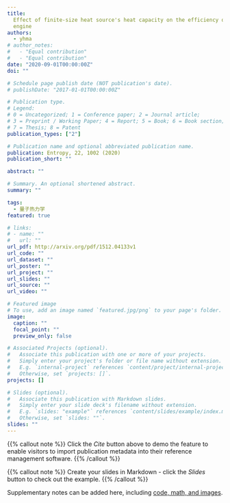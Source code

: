```yaml
---
title:
  Effect of finite-size heat source's heat capacity on the efficiency of heat
  engine
authors:
  - yhma
# author_notes:
#   - "Equal contribution"
#   - "Equal contribution"
date: "2020-09-01T00:00:00Z"
doi: ""

# Schedule page publish date (NOT publication's date).
# publishDate: "2017-01-01T00:00:00Z"

# Publication type.
# Legend:
# 0 = Uncategorized; 1 = Conference paper; 2 = Journal article;
# 3 = Preprint / Working Paper; 4 = Report; 5 = Book; 6 = Book section;
# 7 = Thesis; 8 = Patent
publication_types: ["2"]

# Publication name and optional abbreviated publication name.
publication: Entropy, 22, 1002 (2020)
publication_short: ""

abstract: ""

# Summary. An optional shortened abstract.
summary: ""

tags:
  - 量子热力学
featured: true

# links:
# - name: ""
#   url: ""
url_pdf: http://arxiv.org/pdf/1512.04133v1
url_code: ""
url_dataset: ""
url_poster: ""
url_project: ""
url_slides: ""
url_source: ""
url_video: ""

# Featured image
# To use, add an image named `featured.jpg/png` to your page's folder.
image:
  caption: ""
  focal_point: ""
  preview_only: false

# Associated Projects (optional).
#   Associate this publication with one or more of your projects.
#   Simply enter your project's folder or file name without extension.
#   E.g. `internal-project` references `content/project/internal-project/index.md`.
#   Otherwise, set `projects: []`.
projects: []

# Slides (optional).
#   Associate this publication with Markdown slides.
#   Simply enter your slide deck's filename without extension.
#   E.g. `slides: "example"` references `content/slides/example/index.md`.
#   Otherwise, set `slides: ""`.
slides: ""
---
```


{{% callout note %}} Click the _Cite_ button above to demo the feature to enable
visitors to import publication metadata into their reference management
software. {{% /callout %}}

{{% callout note %}} Create your slides in Markdown - click the _Slides_ button
to check out the example. {{% /callout %}}

Supplementary notes can be added here, including
[code, math, and images](https://wowchemy.com/docs/writing-markdown-latex/).
